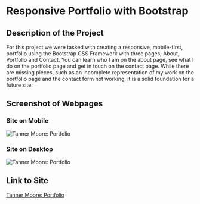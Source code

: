 # Responsive Portfolio with Bootstrap

## Description of the Project

For this project we were tasked with creating a responsive, mobile-first, portfolio using the Bootstrap CSS Framework with three pages; About, Portfolio and Contact. You can learn who I am on the about page, see what I do on the portfolio page and get in touch on the contact page. While there are missing pieces, such as an incomplete representation of my work on the portfolio page and the contact form not working, it is a solid foundation for a future site.

## Screenshot of Webpages

### Site on Mobile
![Tanner Moore: Portfolio](./assets/images/tanner-moore-portfolio-mobile.gif)

### Site on Desktop
![Tanner Moore: Portfolio](./assets/images/tanner-moore-portfolio-desktop.gif)

## Link to Site
[Tanner Moore: Portfolio](https://tdmoore004.github.io/responsive-portfolio-bootstrap/)
